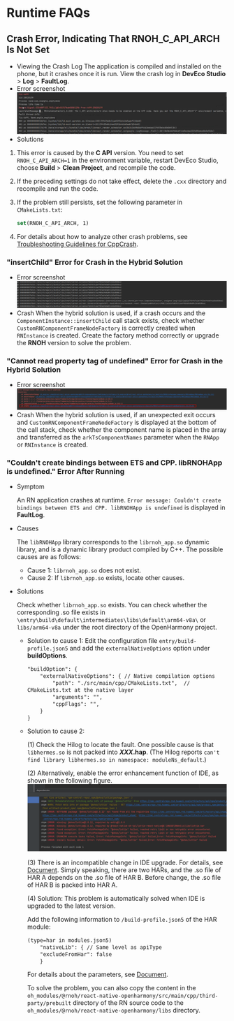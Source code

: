 # Runtime FAQs

## Crash Error, Indicating That RNOH_C_API_ARCH Is Not Set
- Viewing the Crash Log 
The application is compiled and installed on the phone, but it crashes once it is run. View the crash log in **DevEco Studio** > **Log** > **FaultLog**.
- Error screenshot 
![faq-RNOH_C_API_ARCH](../figures/faq-RNOH_C_API_ARCH.png)
- Solutions
1. This error is caused by the **C API** version. You need to set `RNOH_C_API_ARCH=1` in the environment variable, restart DevEco Studio, choose **Build** > **Clean Project**, and recompile the code.
2. If the preceding settings do not take effect, delete the `.cxx` directory and recompile and run the code.
3. If the problem still persists, set the following parameter in `CMakeLists.txt`:

    ```CMAKE
    set(RNOH_C_API_ARCH, 1)
    ```
4. For details about how to analyze other crash problems, see [Troubleshooting Guidelines for CppCrash](https://developer.huawei.com/consumer/en/doc/best-practices-V5/bpta-cppcrash-guidance-V5).

### "insertChild" Error for Crash in the Hybrid Solution
- Error screenshot 
![faq-CustomRNComponentFrameNodeFactory](../figures/faq-CustomRNComponentFrameNodeFactory.png)
- Crash 
When the hybrid solution is used, if a crash occurs and the `ComponentInstance::insertChild` call stack exists, check whether `CustomRNComponentFrameNodeFactory` is correctly created when `RNInstance` is created. Create the factory method correctly or upgrade the **RNOH** version to solve the problem.

### "Cannot read property tag of undefined" Error for Crash in the Hybrid Solution
- Error screenshot 
    ![faq-arkTSComponentNames](../figures/faq-arkTSComponentNames.png)
- Crash
When the hybrid solution is used, if an unexpected exit occurs and `CustomRNComponentFrameNodeFactory` is displayed at the bottom of the call stack, check whether the component name is placed in the array and transferred as the `arkTsComponentNames` parameter when the `RNApp` or `RNInstance` is created.

### "Couldn't create bindings between ETS and CPP. libRNOHApp is undefined." Error After Running  
 
- Symptom
    
    An RN application crashes at runtime. `Error message: Couldn't create bindings between ETS and CPP. libRNOHApp is undefined` is displayed in **FaultLog**.
 
- Causes
 
    The `libRNOHApp` library corresponds to the `librnoh_app.so` dynamic library, and is a dynamic library product compiled by C++. The possible causes are as follows:
        
    - Cause 1: `librnoh_app.so` does not exist.
    - Cause 2: If `librnoh_app.so` exists, locate other causes.
 
- Solutions
 
    Check whether `librnoh_app.so` exists. You can check whether the corresponding .so file exists in `\entry\build\default\intermediates\libs\default\arm64-v8a\` or `libs/arm64-v8a` under the root directory of the OpenHarmony project.
 
    - Solution to cause 1: Edit the configuration file `entry/build-profile.json5` and add the `externalNativeOptions` option under **buildOptions**.
 
        ```json5
        "buildOption": {
            "externalNativeOptions": { // Native compilation options
                "path": "./src/main/cpp/CMakeLists.txt",  // CMakeLists.txt at the native layer
                "arguments": "",
                "cppFlags": "",            
            }                
        }
        ```
    - Solution to cause 2:
        
        (1) Check the Hilog to locate the fault. One possible cause is that `libhermes.so` is not packed into ***XXX*.hap**. (The Hilog reports `can't find library libhermes.so in namespace: moduleNs_default`.)
        
        (2) Alternatively, enable the error enhancement function of IDE, as shown in the following figure.
            ![faq-IDE-enabling-error-enhancement](../figures/faq-IDE-enable-error-enhancement.png)

        (3) There is an incompatible change in IDE upgrade. For details, see [Document](https://developer.huawei.com/consumer/en/doc/harmonyos-releases-V5/ide-changelogs-db5-V5). Simply speaking, there are two HARs, and the .so file of HAR A depends on the .so file of HAR B. Before change, the .so file of HAR B is packed into HAR A.
 
        (4) Solution: This problem is automatically solved when IDE is upgraded to the latest version.
 
        Add the following information to `/build-profile.json5` of the HAR module:
        ```json5
        (type=har in modules.json5)
            "nativeLib": { // Same level as apiType
            "excludeFromHar": false
            }    
        ```
        For details about the parameters, see [Document](https://developer.huawei.com/consumer/en/doc/harmonyos-guides-V5/ide-hvigor-build-profile-V5).
 
        To solve the problem, you can also copy the content in the `oh_modules/@rnoh/react-native-openharmony/src/main/cpp/third-party/prebuilt` directory of the RN source code to the `oh_modules/@rnoh/react-native-openharmony/libs` directory.
